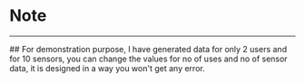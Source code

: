 # Note
<hr>
## For demonstration purpose, I have generated data for only 2 users and for 10 sensors, you can change the values for no of uses and no of sensor data, it is designed in a way you won't get any error.
